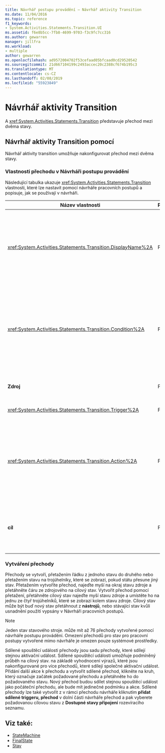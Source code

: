 ```yaml
---
title: Návrhář postupu provádění – Návrhář aktivity Transition
ms.date: 11/04/2016
ms.topic: reference
f1_keywords:
- System.Activities.Statements.Transition.UI
ms.assetid: f6e8b5cc-7fb8-4699-9703-f3c9fc7cc316
ms.author: gewarren
manager: jillfra
ms.workload:
- multiple
author: gewarren
ms.openlocfilehash: ad9572004702f53cefaad05bfcaad0cd29520542
ms.sourcegitcommit: 21d667104199c2493accec20c2388cf674b195c3
ms.translationtype: MT
ms.contentlocale: cs-CZ
ms.lasthandoff: 02/08/2019
ms.locfileid: "55923849"
---
```

# <a name="transition-activity-designer"></a>Návrhář aktivity Transition

A <xref:System.Activities.Statements.Transition> představuje přechod mezi dvěma stavy.

## <a name="using-the-transition-activity-designer"></a>Návrhář aktivity Transition pomocí

Návrhář aktivity transition umožňuje nakonfigurovat přechod mezi dvěma stavy.

### <a name="transition-properties-in-the-workflow-designer"></a>Vlastnosti přechodu v Návrháři postupu provádění

Následující tabulka ukazuje <xref:System.Activities.Statements.Transition> vlastnosti, které lze nastavit pomocí návrháře pracovních postupů a popisuje, jak se používají v návrháři.

|Název vlastnosti|Požadováno|Použití|
|-|--------------|-|
|<xref:System.Activities.Statements.Transition.DisplayName%2A>|False|Určuje popisný název <xref:System.Activities.Statements.Transition> návrháře aktivit. Výchozí hodnota je **T1**. Hodnotu lze upravit v mřížce vlastností v hlavičce návrháře rozšířené přechodu a v záhlaví oddílu akce v Návrháři rozšířené přechodu. <xref:System.Activities.Activity.DisplayName%2A> Se používá v navigace s popisem cesty, který se zobrazí v horní části návrháře postupu provádění.<br /><br /> I když <xref:System.Activities.Activity.DisplayName%2A> není bezpodmínečně nutné, je osvědčeným postupem je použití jednoho.|
|<xref:System.Activities.Statements.Transition.Condition%2A>|False|Pokud jsou k dispozici, určuje výraz, který se musí vyhodnotit na **True** před řízení je předáno cílový stav. Tato podmínka se dá upravit v mřížce vlastností a v Návrháři rozšířené přechodu. Více podmínek ve sdílené přechodu se vyhodnocují v pořadí, v jakém jsou uvedeny v návrháři pro přechod. **Poznámka:**  Všimněte si, že pokud <xref:System.Activities.Statements.Transition.Condition%2A> přechodu vyhodnocen **False** (nebo vyhodnotit všechny podmínky sdílené spouštěcí události přechodu **False**), nedojde, přechod a všechny aktivační události pro všechny Přechod ze stavu bude znovu naplánována. V tomto kurzu, nemůže tato situace nastat z důvodu způsob, jakým jsou podmínky nakonfigurované (máme konkrétní akce pro Určuje, zda je odhad správný nebo není správná).|
|**Zdroj**|Pravda|Označuje stav, ze kterého pochází tohoto přechodu. Kliknutím na název stavu zdroje návrháře zobrazení přepne na rozbalené zobrazení tohoto stavu. Tato hodnota nastavena, při přechodu je vytvořen a nedá se změnit.|
|<xref:System.Activities.Statements.Transition.Trigger%2A>|False|Určuje aktivity, jejíž dokončení zahájí přechodu. Pokud chcete nastavit tuto aktivitu, přetáhněte aktivitu z **nástrojů** a umístěte ho do **aktivační událost** části přechodu.|
|<xref:System.Activities.Statements.Transition.Action%2A>|False|Určuje, který se spouští po aktivitu spouštěcí události dokončení aktivity a <xref:System.Activities.Statements.Transition.Condition%2A>, pokud jsou k dispozici, je vyhodnocen jako **true**. Tato aktivita se spustí, až po přechod k určení stavu, <xref:System.Activities.Statements.State.Exit%2A> aktivity pro stav zdroje, pokud jsou k dispozici, je proveden. Po rozbalení návrháře přechod tuto hodnotu můžete nastavit přetažením aktivity z **nástrojů** a vyřadit ho do **akce** části přechodu. Může existovat více akcí pro jeden přechod. Jednotlivé akce lze rozšířit a uzavřeny a můžete seřadit kliknutím na tlačítko nahoru nebo šipku, která se zobrazí na akci pokud existuje více akcí v přechodu.|
|**cíl**|Pravda|Označuje stav, který stavový počítač přejde do po dokončení přechodu. To odpovídá <xref:System.Activities.Statements.Transition.To%2A> vlastnost přechodu v objektovém modelu. Kliknutím na název cílový stav zobrazení návrháře přepne na rozbalené zobrazení tohoto stavu. Tato hodnota nastavena, při přechodu je vytvořen a můžete změnit přetažením na šipku, která se připojuje k přechodu do stavu cílového v návrháři.|

### <a name="creating-transitions"></a>Vytváření přechody

Přechody se vytvoří, přetažením řádku z jednoho stavu do druhého nebo přetažením stavu na trojúhelníky, které se zobrazí, pokud státu přesune jiný stav. Přetažením vytvoříte přechod, najeďte myší na okraj stavu zdroje a přetáhněte čáru ze zdrojového na cílový stav. Vytvořit přechod pomocí přetažení, přetáhněte cílový stav najeďte myší stavu zdroje a umístěte ho na jednu ze čtyř trojúhelníků, které se zobrazí kolem stavu zdroje. Cílový stav může být buď nový stav přetáhnout z **nástrojů**, nebo stávající stav kvůli usnadnění použití vypsány v Návrháři pracovních postupů.

> [!NOTE]
> Jeden stav stavového stroje. může mít až 76 přechody vytvořené pomocí návrháře postupu provádění. Omezení přechodů pro stav pro pracovní postupy vytvořené mimo návrháře je omezen pouze systémové prostředky.

Sdílené spouštěcí události přechody jsou sadu přechody, které sdílejí stejnou aktivační událost. Sdílené spouštěcí události umožňuje podmíněný průběh na cílový stav. na základě vyhodnocení výrazů, které jsou nakonfigurované pro více přechodů, které sdílejí společné aktivační událost. Přidání další akce k přechodu a vytvořit sdílené přechod, klikněte na kruh, který označuje začátek požadované přechodu a přetáhněte ho do požadovaného stavu. Nový přechod budou sdílet stejnou spouštěcí událost jako počáteční přechodu, ale bude mít jedinečné podmínku a akce. Sdílené přechody lze také vytvořit z v rámci přechodu návrháře kliknutím **přidat sdílené triggeru, přechod** v dolní části návrháře přechod a pak vyberete požadovanou cílovou stavu z  **Dostupné stavy připojení** rozevíracího seznamu.

## <a name="see-also"></a>Viz také:

- [StateMachine](../workflow-designer/statemachine-activity-designer.md)
- [FinalState](../workflow-designer/finalstate-activity-designer.md)
- [Stav](../workflow-designer/state-activity-designer.md)